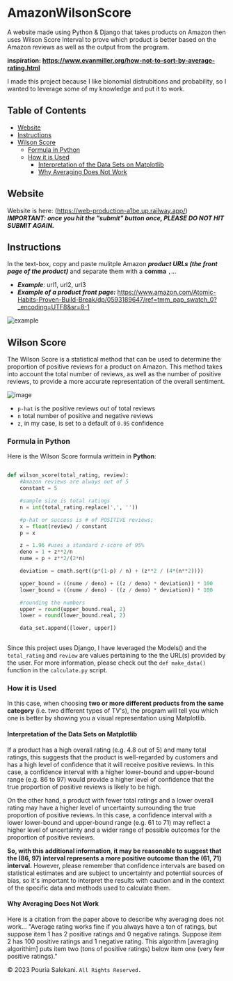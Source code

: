 # AmazonWilsonScore

A website made using Python & Django that takes products on Amazon then uses Wilson Score Interval to prove which product is better based on the Amazon reviews as well as the output from the program.

**inspiration: https://www.evanmiller.org/how-not-to-sort-by-average-rating.html**

I made this project because I like bionomial distrubitions and probability, so I wanted to leverage some of my knowledge and put it to work.

## Table of Contents

- [Website](#website)
- [Instructions](#instructions)
- [Wilson Score](#wilson-score)
  - [Formula in Python](#formula-in-python)
  - [How it is Used](#how-it-is-used)
    - [Interpretation of the Data Sets on Matplotlib](#interpretation-of-the-data-sets-on-matplotlib)
    - [Why Averaging Does Not Work](#why-averaging-does-not-work)

## Website

Website is here: (https://web-production-a1be.up.railway.app/)
<br>
***IMPORTANT: once you hit the "submit" button once, PLEASE DO *NOT* HIT SUBMIT AGAIN.***

## Instructions

In the text-box, copy and paste mulitple Amazon ***product URLs (the front page of the product)*** and separate them with a **comma** `,`...
* ***Example***: url1, url2, url3
* ***Example of a product front page:*** https://www.amazon.com/Atomic-Habits-Proven-Build-Break/dp/0593189647/ref=tmm_pap_swatch_0?_encoding=UTF8&sr=8-1


![example](https://user-images.githubusercontent.com/27398502/228090923-1be5e504-984a-48c5-88e8-5912a3a98448.PNG)



## Wilson Score

The Wilson Score is a statistical method that can be used to determine the proportion of positive reviews for a product on Amazon. This method takes into account the total number of reviews, as well as the number of positive reviews, to provide a more accurate representation of the overall sentiment.

![image](https://user-images.githubusercontent.com/27398502/228088744-ef92adce-ec85-4aeb-a5f0-be5a70f52893.png)

* `p-hat` is the positive reviews out of total reviews
* `n` total number of positive and negative reviews
* `z`, in my case, is set to a default of `0.95` confidence

### Formula in Python

Here is the Wilson Score formula writtein in **Python**:

```python

def wilson_score(total_rating, review):
    #Amazon reviews are always out of 5
    constant = 5

    #sample size is total ratings
    n = int(total_rating.replace(',', ''))

    #p-hat or success is # of POSITIVE reviews; 
    x = float(review) / constant
    p = x

    z = 1.96 #uses a standard z-score of 95%
    deno = 1 + z**2/n
    nume = p + z**2/(2*n)

    deviation = cmath.sqrt((p*(1-p) / n) + (z**2 / (4*(n**2))))

    upper_bound = ((nume / deno) + ((z / deno) * deviation)) * 100
    lower_bound = ((nume / deno) - ((z / deno) * deviation)) * 100

    #rounding the numbers
    upper = round(upper_bound.real, 2)
    lower = round(lower_bound.real, 2)

    data_set.append([lower, upper])
    
```

Since this project uses Django, I have leveraged the Models() and the `total_rating` and `review` are values pertaining to the the URL(s) provided by the user. For more information, please check out the `def make_data()` function in the `calculate.py` script.

### How it is Used

In this case, when choosing **two or more different products from the same category** (i.e. two different types of TV's), the program will tell you which one is better by showing you a visual representation using Matplotlib. 

#### Interpretation of the Data Sets on Matplotlib

If a product has a high overall rating (e.g. 4.8 out of 5) and many total ratings, this suggests that the product is well-regarded by customers and has a high level of confidence that it will receive positive reviews. In this case, a confidence interval with a higher lower-bound and upper-bound range (e.g. 86 to 97) would provide a higher level of confidence that the true proportion of positive reviews is likely to be high.

On the other hand, a product with fewer total ratings and a lower overall rating may have a higher level of uncertainty surrounding the true proportion of positive reviews. In this case, a confidence interval with a lower lower-bound and upper-bound range (e.g. 61 to 71) may reflect a higher level of uncertainty and a wider range of possible outcomes for the proportion of positive reviews.

**So, with this additional information, it may be reasonable to suggest that the (86, 97) interval represents a more positive outcome than the (61, 71) interval.** However, please remember that confidence intervals are based on statistical estimates and are subject to uncertainty and potential sources of bias, so it's important to interpret the results with caution and in the context of the specific data and methods used to calculate them.

#### Why Averaging Does Not Work

Here is a citation from the paper above to describe why averaging does not work... "Average rating works fine if you always have a ton of ratings, but suppose item 1 has 2 positive ratings and 0 negative ratings. Suppose item 2 has 100 positive ratings and 1 negative rating. This algorithm [averaging algorithim] puts item two (tons of positive ratings) below item one (very few positive ratings)."



© 2023 Pouria Salekani. `All Rights Reserved.`

